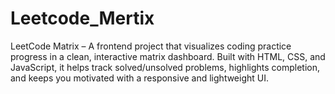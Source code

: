 # Leetcode_Mertix
LeetCode Matrix – A frontend project that visualizes coding practice progress in a clean, interactive matrix dashboard. Built with HTML, CSS, and JavaScript, it helps track solved/unsolved problems, highlights completion, and keeps you motivated with a responsive and lightweight UI.
